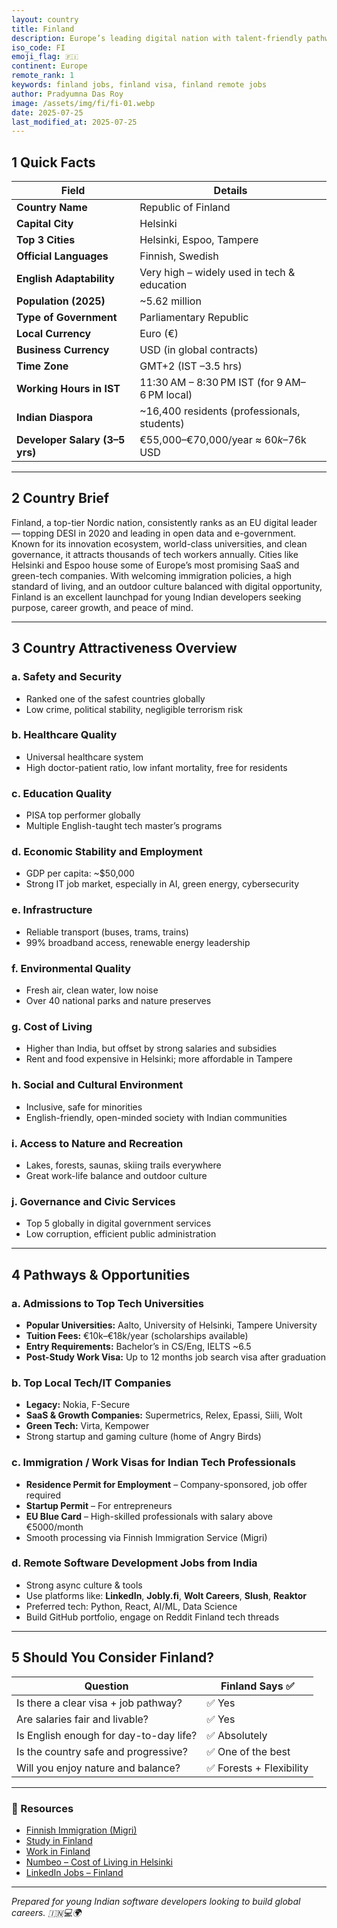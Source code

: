 ```yaml
---
layout: country
title: Finland
description: Europe’s leading digital nation with talent-friendly pathways. Remote jobs in Finland. Trilp AI curated info. Indians in Finland.
iso_code: FI
emoji_flag: 🇫🇮
continent: Europe
remote_rank: 1
keywords: finland jobs, finland visa, finland remote jobs
author: Pradyumna Das Roy
image: /assets/img/fi/fi-01.webp
date: 2025-07-25
last_modified_at: 2025-07-25
---
```


## 1 Quick Facts

| Field                          | Details                                      |
| ------------------------------ | -------------------------------------------- |
| **Country Name**               | Republic of Finland                          |
| **Capital City**               | Helsinki                                     |
| **Top 3 Cities**               | Helsinki, Espoo, Tampere                     |
| **Official Languages**         | Finnish, Swedish                             |
| **English Adaptability**       | Very high – widely used in tech & education  |
| **Population (2025)**          | ~5.62 million                                |
| **Type of Government**         | Parliamentary Republic                       |
| **Local Currency**             | Euro (€)                                     |
| **Business Currency**          | USD (in global contracts)                    |
| **Time Zone**                  | GMT+2 (IST –3.5 hrs)                         |
| **Working Hours in IST**       | 11:30 AM – 8:30 PM IST (for 9 AM–6 PM local) |
| **Indian Diaspora**            | ~16,400 residents (professionals, students)  |
| **Developer Salary (3–5 yrs)** | €55,000–€70,000/year ≈ $60k–$76k USD         |

---

## 2 Country Brief

Finland, a top-tier Nordic nation, consistently ranks as an EU digital leader — topping DESI in 2020 and leading in open data and e-government. Known for its innovation ecosystem, world-class universities, and clean governance, it attracts thousands of tech workers annually. Cities like Helsinki and Espoo house some of Europe’s most promising SaaS and green-tech companies. With welcoming immigration policies, a high standard of living, and an outdoor culture balanced with digital opportunity, Finland is an excellent launchpad for young Indian developers seeking purpose, career growth, and peace of mind.

---

## 3 Country Attractiveness Overview

### a. Safety and Security

- Ranked one of the safest countries globally
- Low crime, political stability, negligible terrorism risk

### b. Healthcare Quality

- Universal healthcare system
- High doctor-patient ratio, low infant mortality, free for residents

### c. Education Quality

- PISA top performer globally
- Multiple English-taught tech master’s programs

### d. Economic Stability and Employment

- GDP per capita: ~$50,000
- Strong IT job market, especially in AI, green energy, cybersecurity

### e. Infrastructure

- Reliable transport (buses, trams, trains)
- 99% broadband access, renewable energy leadership

### f. Environmental Quality

- Fresh air, clean water, low noise
- Over 40 national parks and nature preserves

### g. Cost of Living

- Higher than India, but offset by strong salaries and subsidies
- Rent and food expensive in Helsinki; more affordable in Tampere

### h. Social and Cultural Environment

- Inclusive, safe for minorities
- English-friendly, open-minded society with Indian communities

### i. Access to Nature and Recreation

- Lakes, forests, saunas, skiing trails everywhere
- Great work-life balance and outdoor culture

### j. Governance and Civic Services

- Top 5 globally in digital government services
- Low corruption, efficient public administration

---

## 4 Pathways & Opportunities

### a. Admissions to Top Tech Universities

- **Popular Universities:** Aalto, University of Helsinki, Tampere University
- **Tuition Fees:** €10k–€18k/year (scholarships available)
- **Entry Requirements:** Bachelor’s in CS/Eng, IELTS ~6.5
- **Post-Study Work Visa:** Up to 12 months job search visa after graduation

### b. Top Local Tech/IT Companies

- **Legacy:** Nokia, F-Secure
- **SaaS & Growth Companies:** Supermetrics, Relex, Epassi, Siili, Wolt
- **Green Tech:** Virta, Kempower
- Strong startup and gaming culture (home of Angry Birds)

### c. Immigration / Work Visas for Indian Tech Professionals

- **Residence Permit for Employment** – Company-sponsored, job offer required
- **Startup Permit** – For entrepreneurs
- **EU Blue Card** – High-skilled professionals with salary above €5000/month
- Smooth processing via Finnish Immigration Service (Migri)

### d. Remote Software Development Jobs from India

- Strong async culture & tools
- Use platforms like: **LinkedIn**, **Jobly.fi**, **Wolt Careers**, **Slush**, **Reaktor**
- Preferred tech: Python, React, AI/ML, Data Science
- Build GitHub portfolio, engage on Reddit Finland tech threads

---

## 5 Should You Consider Finland?

| Question                               | Finland Says ✅          |
| -------------------------------------- | ------------------------ |
| Is there a clear visa + job pathway?   | ✅ Yes                   |
| Are salaries fair and livable?         | ✅ Yes                   |
| Is English enough for day-to-day life? | ✅ Absolutely            |
| Is the country safe and progressive?   | ✅ One of the best       |
| Will you enjoy nature and balance?     | ✅ Forests + Flexibility |

---

### 🔗 Resources

- [Finnish Immigration (Migri)](https://migri.fi/en)
- [Study in Finland](https://www.studyinfinland.fi/)
- [Work in Finland](https://www.workinfinland.com/)
- [Numbeo – Cost of Living in Helsinki](https://www.numbeo.com/cost-of-living/in/Helsinki)
- [LinkedIn Jobs – Finland](https://www.linkedin.com/jobs/search/?location=Finland)

---

_Prepared for young Indian software developers looking to build global careers. 🇮🇳💻🌍_
